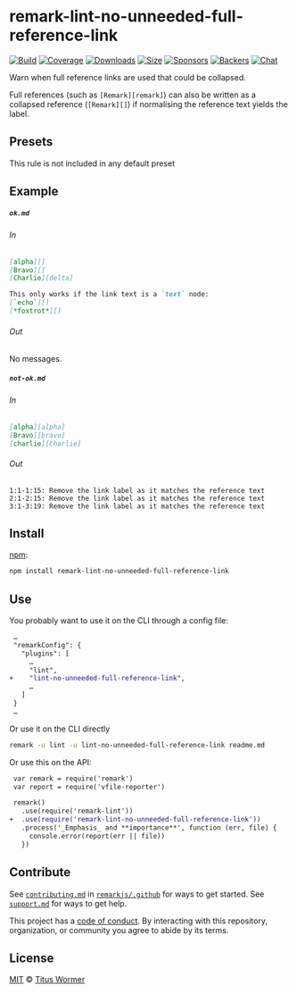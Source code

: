 <!--This file is generated-->

# remark-lint-no-unneeded-full-reference-link

[![Build][build-badge]][build]
[![Coverage][coverage-badge]][coverage]
[![Downloads][downloads-badge]][downloads]
[![Size][size-badge]][size]
[![Sponsors][sponsors-badge]][collective]
[![Backers][backers-badge]][collective]
[![Chat][chat-badge]][chat]

Warn when full reference links are used that could be collapsed.

Full references (such as `[Remark][remark]`) can also be written as a
collapsed reference (`[Remark][]`) if normalising the reference text yields
the label.

## Presets

This rule is not included in any default preset

## Example

##### `ok.md`

###### In

```markdown
[alpha][]
[Bravo][]
[Charlie][delta]

This only works if the link text is a `text` node:
[`echo`][]
[*foxtrot*][]
```

###### Out

No messages.

##### `not-ok.md`

###### In

```markdown
[alpha][alpha]
[Bravo][bravo]
[charlie][Charlie]
```

###### Out

```text
1:1-1:15: Remove the link label as it matches the reference text
2:1-2:15: Remove the link label as it matches the reference text
3:1-3:19: Remove the link label as it matches the reference text
```

## Install

[npm][]:

```sh
npm install remark-lint-no-unneeded-full-reference-link
```

## Use

You probably want to use it on the CLI through a config file:

```diff
 …
 "remarkConfig": {
   "plugins": [
     …
     "lint",
+    "lint-no-unneeded-full-reference-link",
     …
   ]
 }
 …
```

Or use it on the CLI directly

```sh
remark -u lint -u lint-no-unneeded-full-reference-link readme.md
```

Or use this on the API:

```diff
 var remark = require('remark')
 var report = require('vfile-reporter')

 remark()
   .use(require('remark-lint'))
+  .use(require('remark-lint-no-unneeded-full-reference-link'))
   .process('_Emphasis_ and **importance**', function (err, file) {
     console.error(report(err || file))
   })
```

## Contribute

See [`contributing.md`][contributing] in [`remarkjs/.github`][health] for ways
to get started.
See [`support.md`][support] for ways to get help.

This project has a [code of conduct][coc].
By interacting with this repository, organization, or community you agree to
abide by its terms.

## License

[MIT][license] © [Titus Wormer][author]

[build-badge]: https://img.shields.io/travis/remarkjs/remark-lint/main.svg

[build]: https://travis-ci.org/remarkjs/remark-lint

[coverage-badge]: https://img.shields.io/codecov/c/github/remarkjs/remark-lint.svg

[coverage]: https://codecov.io/github/remarkjs/remark-lint

[downloads-badge]: https://img.shields.io/npm/dm/remark-lint-no-unneeded-full-reference-link.svg

[downloads]: https://www.npmjs.com/package/remark-lint-no-unneeded-full-reference-link

[size-badge]: https://img.shields.io/bundlephobia/minzip/remark-lint-no-unneeded-full-reference-link.svg

[size]: https://bundlephobia.com/result?p=remark-lint-no-unneeded-full-reference-link

[sponsors-badge]: https://opencollective.com/unified/sponsors/badge.svg

[backers-badge]: https://opencollective.com/unified/backers/badge.svg

[collective]: https://opencollective.com/unified

[chat-badge]: https://img.shields.io/badge/chat-discussions-success.svg

[chat]: https://github.com/remarkjs/remark/discussions

[npm]: https://docs.npmjs.com/cli/install

[health]: https://github.com/remarkjs/.github

[contributing]: https://github.com/remarkjs/.github/blob/HEAD/contributing.md

[support]: https://github.com/remarkjs/.github/blob/HEAD/support.md

[coc]: https://github.com/remarkjs/.github/blob/HEAD/code-of-conduct.md

[license]: https://github.com/remarkjs/remark-lint/blob/main/license

[author]: https://wooorm.com
